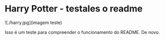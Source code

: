 # Harry Potter - testales o readme

![./harry.jpg](imagem teste)

Isso é um teste para compreender o funcionamento do README. De novo.
